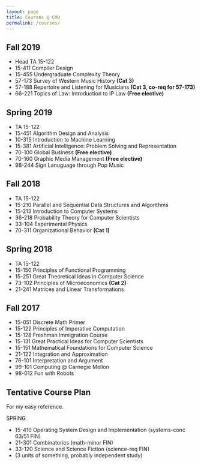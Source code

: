 ```yaml
---
layout: page
title: Courses @ CMU
permalink: /courses/
---
```


## Fall 2019

- Head TA 15-122
- 15-411 Compiler Design
- 15-455 Undergraduate Complexity Theory
- 57-173 Survey of Western Music History **(Cat 3)**
- 57-188 Repertoire and Listening for Musicians **(Cat 3, co-req for 57-173)**
- 66-221 Topics of Law: Introduction to IP Law **(Free elective)**

## Spring 2019

- TA 15-122
- 15-451 Algorithm Design and Analysis
- 10-315 Introduction to Machine Learning
- 15-381 Artificial Intelligence: Problem Solving and Representation
- 70-100 Global Business **(Free elective)**
- 70-160 Graphic Media Management **(Free elective)**
- 98-244 Sign Lanuguage through Pop Music

## Fall 2018

- TA 15-122
- 15-210 Parallel and Sequential Data Structures and Algorithms
- 15-213 Introduction to Computer Systems
- 36-218 Probability Theory for Computer Scientists
- 33-104 Experimental Physics
- 70-311 Organizational Behavior **(Cat 1)**

## Spring 2018

- TA 15-122
- 15-150 Principles of Functional Programming
- 15-251 Great Theoretical Ideas in Computer Science
- 73-102 Principles of Microeconomics **(Cat 2)**
- 21-241 Matrices and Linear Transformations

## Fall 2017

- 15-051 Discrete Math Primer
- 15-122 Principles of Imperative Computation
- 15-128 Freshman Immigration Course
- 15-131 Great Practical Ideas for Computer Scientists
- 15-151 Mathematical Foundations for Computer Science
- 21-122 Integration and Approximation
- 76-101 Interpretation and Argument
- 99-101 Computing @ Carnegie Mellon
- 98-012 Fun with Robots

## Tentative Course Plan

For my easy reference.

SPRING

- 15-410 Operating System Design and Implementation (systems-conc 63/51 FIN)
- 21-301 Combinatorics (math-minor FIN)
- 33-120 Science and Science Fiction (science-req FIN)
- (3 units of something, probably independent study)